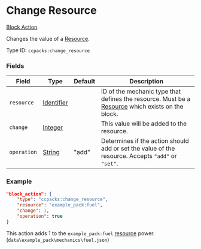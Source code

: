 # Change Resource

[Block Action](../block_actions.md).

Changes the value of a [Resource](../mechanic_types/resource.md).

Type ID: `ccpacks:change_resource`

### Fields

Field  | Type | Default | Description
-------|------|---------|-------------
`resource` | [Identifier](../data_types/identifier.md) |  | ID of the mechanic type that defines the resource. Must be a [Resource](../mechanic_types/resource.md) which exists on the block.
`change` | [Integer](../data_types/integer.md) |  | This value will be added to the resource.
`operation` | [String](../data_types/string.md) | "add" | Determines if the action should add or set the value of the resource. Accepts `"add"` or `"set"`.

### Example
```json
"block_action": {
    "type": "ccpacks:change_resource",
    "resource": "example_pack:fuel",
    "change": 1,
	"operation": true
}
```
This action adds 1 to the `example_pack:fuel` [resource](../power_types/resource.md) power. (`data\example_pack\mechanics\fuel.json`)